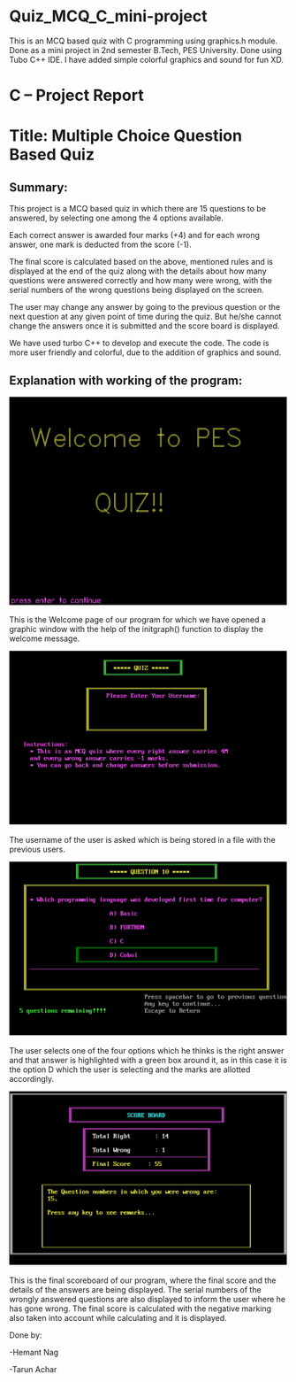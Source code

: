 # Quiz_MCQ_C_mini-project
This is an MCQ based quiz with C programming using graphics.h module. Done as a mini project in 2nd semester B.Tech, PES University.
Done using Tubo C++ IDE. I have added simple colorful graphics and sound for fun XD.

# **C – Project Report**

# **Title: Multiple Choice Question Based Quiz**

## **Summary:**

This project is a MCQ based quiz in which there are 15 questions to be answered, by selecting one among the 4 options available.

Each correct answer is awarded four marks (+4) and for each wrong answer, one mark is deducted from the score (-1).

The final score is calculated based on the above, mentioned rules and is displayed at the end of the quiz along with the details about how many questions were answered correctly and how many were wrong, with the serial numbers of the wrong questions being displayed on the screen.

The user may change any answer by going to the previous question or the next question at any given point of time during the quiz. But he/she cannot change the answers once it is submitted and the score board is displayed.

We have used turbo C++ to develop and execute the code. The code is more user friendly and colorful, due to the addition of graphics and sound.

## **Explanation with working of the program:**

![alt text](https://github.com/hemanth-nag/Quiz_MCQ_C_mini-project/blob/master/screenshots/image0.jpg)

This is the Welcome page of our program for which we have opened a graphic window with the help of the initgraph() function to display the welcome message.

![alt text](https://github.com/hemanth-nag/Quiz_MCQ_C_mini-project/blob/master/screenshots/image2.jpg)

The username of the user is asked which is being stored in a file with the previous users.

![alt text](https://github.com/hemanth-nag/Quiz_MCQ_C_mini-project/blob/master/screenshots/image3.jpg)

The user selects one of the four options which he thinks is the right answer and that answer is highlighted with a green box around it, as in this case it is the option D which the user is selecting and the marks are allotted accordingly.

![alt text](https://github.com/hemanth-nag/Quiz_MCQ_C_mini-project/blob/master/screenshots/image4.jpg)

This is the final scoreboard of our program, where the final score and the details of the answers are being displayed. The serial numbers of the wrongly answered questions are also displayed to inform the user where he has gone wrong. The final score is calculated with the negative marking also taken into account while calculating and it is displayed.

Done by:

-Hemant Nag

-Tarun Achar
